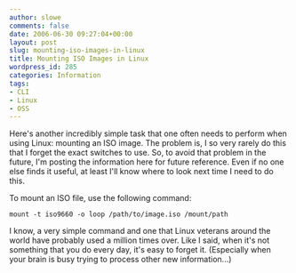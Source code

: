 ```yaml
---
author: slowe
comments: false
date: 2006-06-30 09:27:04+00:00
layout: post
slug: mounting-iso-images-in-linux
title: Mounting ISO Images in Linux
wordpress_id: 285
categories: Information
tags:
- CLI
- Linux
- OSS
---
```


Here's another incredibly simple task that one often needs to perform when using Linux: mounting an ISO image. The problem is, I so very rarely do this that I forget the exact switches to use. So, to avoid that problem in the future, I'm posting the information here for future reference. Even if no one else finds it useful, at least I'll know where to look next time I need to do this.

To mount an ISO file, use the following command:

    mount -t iso9660 -o loop /path/to/image.iso /mount/path

I know, a very simple command and one that Linux veterans around the world have probably used a million times over. Like I said, when it's not something that you do every day, it's easy to forget it. (Especially when your brain is busy trying to process other new information...)

